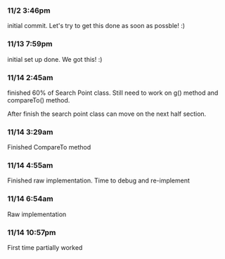 ### 11/2 3:46pm
initial commit. Let's try to get this done as soon as possble! :)

### 11/13 7:59pm
initial set up done. We got this! :)

### 11/14 2:45am
finished 60% of Search Point class. Still need to work on g() method and compareTo() method.

After finish the search point class can move on the next half section.

### 11/14 3:29am
Finished CompareTo method

### 11/14 4:55am
Finished raw implementation. Time to debug and re-implement

### 11/14 6:54am
Raw implementation

### 11/14 10:57pm
First time partially worked
